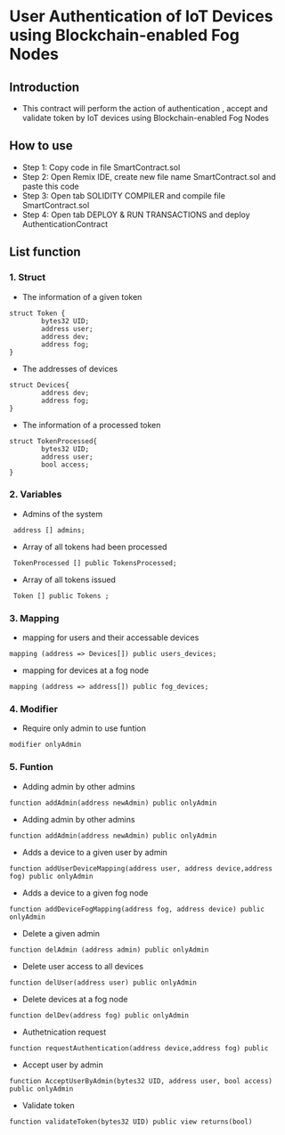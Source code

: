 # User Authentication of IoT Devices using Blockchain-enabled Fog Nodes

## Introduction

- This contract will perform the action of authentication , accept and validate token
  by IoT devices using Blockchain-enabled Fog Nodes

## How to use

- Step 1: Copy code in file SmartContract.sol
- Step 2: Open Remix IDE, create new file name SmartContract.sol and paste this code
- Step 3: Open tab SOLIDITY COMPILER and compile file SmartContract.sol
- Step 4: Open tab DEPLOY & RUN TRANSACTIONS and deploy AuthenticationContract

## List function

### 1. Struct

- The information of a given token

```
struct Token {
        bytes32 UID;
        address user;
        address dev;
        address fog;
}
```

- The addresses of devices

```
struct Devices{
        address dev;
        address fog;
}
```

- The information of a processed token

```
struct TokenProcessed{
        bytes32 UID;
        address user;
        bool access;
}
```

### 2. Variables

- Admins of the system

```
 address [] admins;
```

- Array of all tokens had been processed

```
 TokenProcessed [] public TokensProcessed;
```

- Array of all tokens issued

```
 Token [] public Tokens ;
```

### 3. Mapping

- mapping for users and their accessable devices

```
mapping (address => Devices[]) public users_devices;
```

- mapping for devices at a fog node

```
mapping (address => address[]) public fog_devices;
```

### 4. Modifier

- Require only admin to use funtion

```
modifier onlyAdmin
```

### 5. Funtion

- Adding admin by other admins

```
function addAdmin(address newAdmin) public onlyAdmin
```

- Adding admin by other admins

```
function addAdmin(address newAdmin) public onlyAdmin
```

- Adds a device to a given user by admin

```
function addUserDeviceMapping(address user, address device,address fog) public onlyAdmin
```

- Adds a device to a given fog node

```
function addDeviceFogMapping(address fog, address device) public onlyAdmin
```

- Delete a given admin

```
function delAdmin (address admin) public onlyAdmin
```

- Delete user access to all devices

```
function delUser(address user) public onlyAdmin
```

- Delete devices at a fog node

```
function delDev(address fog) public onlyAdmin
```

- Authetnication request

```
function requestAuthentication(address device,address fog) public
```

- Accept user by admin

```
function AcceptUserByAdmin(bytes32 UID, address user, bool access) public onlyAdmin
```

- Validate token

```
function validateToken(bytes32 UID) public view returns(bool)
```
